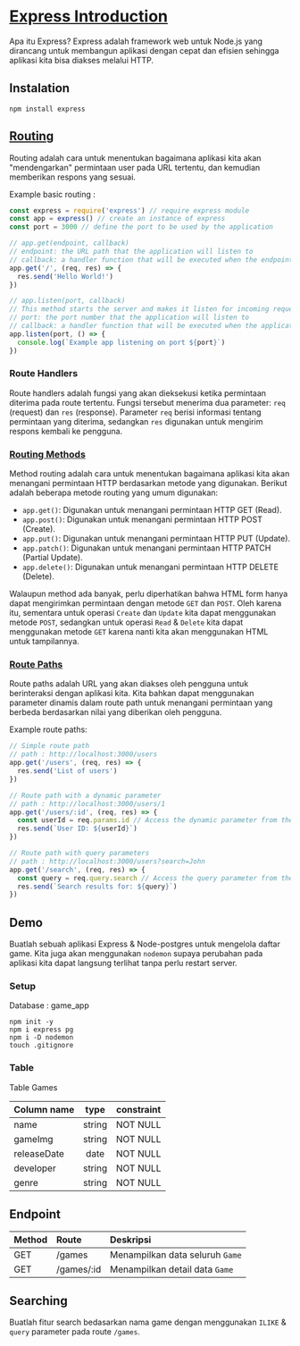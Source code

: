 # [Express Introduction](https://expressjs.com/)

Apa itu Express? Express adalah framework web untuk Node.js yang dirancang untuk membangun aplikasi dengan cepat dan efisien sehingga aplikasi kita bisa diakses melalui HTTP.

## Instalation

```
npm install express
```

## [Routing](https://expressjs.com/en/starter/basic-routing.html)
Routing adalah cara untuk menentukan bagaimana aplikasi kita akan "mendengarkan" permintaan user pada URL tertentu, dan kemudian memberikan respons yang sesuai. 

Example basic routing :
```js
const express = require('express') // require express module
const app = express() // create an instance of express
const port = 3000 // define the port to be used by the application

// app.get(endpoint, callback)
// endpoint: the URL path that the application will listen to
// callback: a handler function that will be executed when the endpoint is accessed
app.get('/', (req, res) => {
  res.send('Hello World!')
})

// app.listen(port, callback)
// This method starts the server and makes it listen for incoming requests
// port: the port number that the application will listen to
// callback: a handler function that will be executed when the application starts listening
app.listen(port, () => {
  console.log(`Example app listening on port ${port}`)
})
```

### Route Handlers
Route handlers adalah fungsi yang akan dieksekusi ketika permintaan diterima pada route tertentu. Fungsi tersebut menerima dua parameter: `req` (request) dan `res` (response). Parameter `req` berisi informasi tentang permintaan yang diterima, sedangkan `res` digunakan untuk mengirim respons kembali ke pengguna.

### [Routing Methods](https://expressjs.com/en/guide/routing.html#route-methods)
Method routing adalah cara untuk menentukan bagaimana aplikasi kita akan menangani permintaan HTTP berdasarkan metode yang digunakan. Berikut adalah beberapa metode routing yang umum digunakan:
- `app.get()`: Digunakan untuk menangani permintaan HTTP GET (Read).
- `app.post()`: Digunakan untuk menangani permintaan HTTP POST (Create).
- `app.put()`: Digunakan untuk menangani permintaan HTTP PUT (Update). 
- `app.patch()`: Digunakan untuk menangani permintaan HTTP PATCH (Partial Update).
- `app.delete()`: Digunakan untuk menangani permintaan HTTP DELETE (Delete).

Walaupun method ada banyak, perlu diperhatikan bahwa HTML form hanya dapat mengirimkan permintaan dengan metode `GET` dan `POST`. Oleh karena itu, sementara untuk operasi `Create` dan `Update` kita dapat menggunakan metode `POST`, sedangkan untuk operasi `Read` & `Delete` kita dapat menggunakan metode `GET` karena nanti kita akan menggunakan HTML untuk tampilannya.

### [Route Paths](https://expressjs.com/en/guide/routing.html#route-paths)
Route paths adalah URL yang akan diakses oleh pengguna untuk berinteraksi dengan aplikasi kita. Kita bahkan dapat menggunakan parameter dinamis dalam route path untuk menangani permintaan yang berbeda berdasarkan nilai yang diberikan oleh pengguna.

Example route paths:
```js
// Simple route path
// path : http://localhost:3000/users
app.get('/users', (req, res) => {
  res.send('List of users')
})

// Route path with a dynamic parameter
// path : http://localhost:3000/users/1
app.get('/users/:id', (req, res) => {   
  const userId = req.params.id // Access the dynamic parameter from the request
  res.send(`User ID: ${userId}`)
})

// Route path with query parameters
// path : http://localhost:3000/users?search=John
app.get('/search', (req, res) => {
  const query = req.query.search // Access the query parameter from the request
  res.send(`Search results for: ${query}`)
})
```

## Demo
Buatlah sebuah aplikasi Express & Node-postgres untuk mengelola daftar game. Kita juga akan menggunakan `nodemon` supaya perubahan pada aplikasi kita dapat langsung terlihat tanpa perlu restart server.

### Setup
Database : game_app

```
npm init -y
npm i express pg
npm i -D nodemon
touch .gitignore
```

### Table
Table Games

| Column name     | type      | constraint |
|-----------------|:---------:|:----------:|
| name            | string    | NOT NULL   |
| gameImg         | string    | NOT NULL   |
| releaseDate     | date      | NOT NULL   |
| developer       | string    | NOT NULL   |
| genre           | string    | NOT NULL   |

## Endpoint
| Method | Route             | Deskripsi                                                              |
| :----- | :----             | :--------------------------------------------------------------------- |
| GET    | /games            | Menampilkan data seluruh `Game`                                        |
| GET    | /games/:id        | Menampilkan detail data `Game`                                         |

## **Searching**
Buatlah fitur search bedasarkan nama game dengan menggunakan `ILIKE` & `query` parameter pada route `/games`.